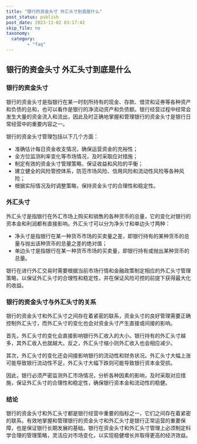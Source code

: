 ```yaml
---
title: "银行的资金头寸 外汇头寸到底是什么"
post_status: publish
post_date: 2023-11-02 03:17:42
skip_file: no
taxonomy:
  category:
        - "faq"
---
```


## 银行的资金头寸 外汇头寸到底是什么

### 银行的资金头寸

银行的资金头寸是指银行在某一时刻所持有的现金、存款、借贷和证券等各种资产和负债的总和，也可以看作是银行的净流动资产和负债额。银行经营过程中经常会发生大量的资金流入和流出，因此及时正确地掌握和管理银行的资金头寸是银行日常经营中的重要内容之一。

银行的资金头寸管理包括以下几个方面：

- 准确估计每日资金收支情况，确保运营资金的充裕性；
- 全方位监测利率变化等市场情况，及时采取应对措施；
- 制定有效的资金头寸管理策略，保证收益和风险的平衡；
- 建立健全的风险管控体系，防范市场风险、信用风险和流动性风险等各种风险；
- 根据实际情况及时调整策略，保持资金头寸的合理性和稳定性。

### 外汇头寸

外汇头寸是指银行在外汇市场上购买和销售的各种货币的总量，它的变化对银行的资本金和利润都有直接影响。外汇头寸可以分为净头寸和单边头寸两种：

- 净头寸是指银行在某一种货币市场的买卖量之差，即银行持有的某种货币的总量与抛出该种货币的总量之差的绝对值；
- 单边头寸是指银行在某一种货币市场的买卖量，即银行持有或抛出某种货币的总量。

银行在进行外汇交易时需要根据当前市场行情和金融政策制定相应的外汇头寸管理策略，以保证外汇头寸的合理性和稳定性，并在保证风险可控的前提下获得最大化的收益。

### 银行的资金头寸与外汇头寸的关系

银行的资金头寸和外汇头寸之间存在着紧密的联系，资金头寸的良好管理需要正确控制外汇头寸，而外汇头寸的变化也会对资金头寸产生直接或间接的影响。

首先，外汇头寸的变化会直接影响银行外汇收入的大小。银行持有的外汇头寸越多，其外汇收入也就越大。反之，外汇头寸缩小则外汇收入也会相应减少。

其次，外汇头寸的变化还会间接影响银行的流动性和财务状况。外汇头寸大幅上涨可能导致银行流动性不足，外汇头寸大幅下跌则可能导致银行资本金受损。

因此，银行必须严密监测外汇市场情况，分析各种因素的影响，及时采取对应措施，保证外汇头寸的合理性和稳定性，确保银行资本金和流动性的稳健。

### 结论

银行的资金头寸和外汇头寸都是银行经营中重要的指标之一，它们之间存在着紧密的联系。有效地掌握和管理银行的资金头寸和外汇头寸是银行正常运营的重要保障，也是保证银行长期发展的基础。银行在资金头寸和外汇头寸管理上必须制定科学合理的管理策略，灵活应对市场变化，以实现稳健增长并取得更高的经济效益。

